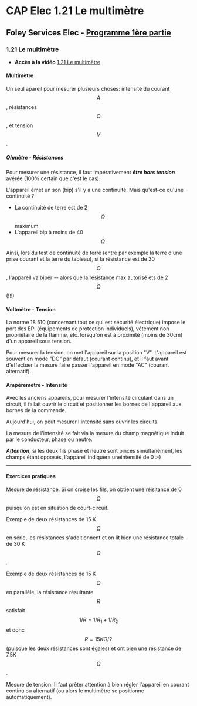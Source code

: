 # CAP Elec 1.21 Le multimètre
## Foley Services Elec - [Programme 1ère partie](../1ere_partie/README.md)

### 1.21 Le multimètre

- **Accès à la vidéo** [1.21 Le multimètre](https://youtu.be/A37xp-oW7IQ)

#### Multimètre

Un seul apareil pour mesurer plusieurs choses: intensité du courant $$A$$, résistances $$\Omega$$, et tension $$V$$.

##### Ohmètre - Résistances

Pour mesurer une résistance, il faut impérativement ***être hors tension*** avérée (100% certain que c'est le cas).

L'appareil émet un son (bip) s'il y a une continuité. Mais qu'est-ce qu'une continuité ?

- La continuité de terre est de 2$$\Omega$$ maximum
- L'appareil bip à moins de 40 $$\Omega$$

Ainsi, lors du test de continuité de terre (entre par exemple la terre d'une prise courant et la terre du tableau), si la résistance est de 30 $$\Omega$$, l'appareil va biper -- alors que la résistance max autorisé ets de 2 $$\Omega$$ (!!!)

#### Voltmètre - Tension

La norme 18 510 (concernant tout ce qui est sécurité électrique) impose le port des EPI (équipements de protection individuels), vêtement non propriétaire de la flamme, etc. lorsqu'on est à proximité (moins de 30cm) d'un appareil sous tension.

Pour mesurer la tension, on met l'appareil sur la position "V". L'appareil est souvent en mode "DC" par défaut (courant continu), et il faut avant d'effectuer la mesure faire passer l'appareil en mode "AC" (courant alternatif).

#### Ampèremètre - Intensité

Avec les anciens appareils, pour mesurer l'intensité circulant dans un circuit, il fallait ouvrir le circuit et positionner les bornes de l'appareil aux bornes de la commande.

Aujourd'hui, on peut mesurer l'intensité sans ouvrir les circuits.

La mesure de l'intensité se fait via la mesure du champ magnétique induit par le conducteur, phase ou neutre.

***Attention***, si les deux fils phase et neutre sont pincés simultanément, les champs étant opposés, l'appareil indiquera uneintensité de 0 :-)

---

#### Exercices pratiques

Mesure de résistance. Si on croise les fils, on obtient une réisitance de 0 $$\Omega$$ puisqu'on est en situation de court-circuit.

Exemple de deux résistances de 15 K$$\Omega$$ en série, les résistances s'additionnent et on lit bien une résistance totale de 30 K$$\Omega$$.

Exemple de deux résistances de 15 K$$\Omega$$ en parallèle, la résistance résultante $$R$$ satisfait $$1/R = 1/R_1 + 1/R_2$$ et donc $$R = 15 K\Omega / 2$$ (puisque les deux résistances sont égales) et ont bien une résistance de 7.5K$$\Omega$$.

Mesure de tension. Il faut prêter attention à bien régler l'appareil en courant continu ou alternatif (ou alors le multimètre se positionne automatiquement).



